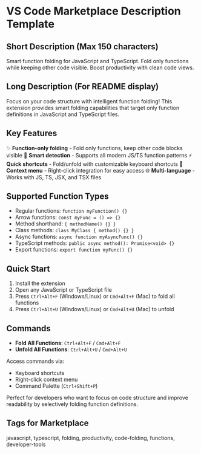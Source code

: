 # VS Code Marketplace Description Template

## Short Description (Max 150 characters)

Smart function folding for JavaScript and TypeScript. Fold only functions while keeping other code visible. Boost productivity with clean code views.

## Long Description (For README display)

Focus on your code structure with intelligent function folding! This extension provides smart folding capabilities that target only function definitions in JavaScript and TypeScript files.

## Key Features

✨ **Function-only folding** - Fold only functions, keep other code blocks visible
🎯 **Smart detection** - Supports all modern JS/TS function patterns
⚡ **Quick shortcuts** - Fold/unfold with customizable keyboard shortcuts
📱 **Context menu** - Right-click integration for easy access
🌐 **Multi-language** - Works with JS, TS, JSX, and TSX files

## Supported Function Types

- Regular functions: `function myFunction() {}`
- Arrow functions: `const myFunc = () => {}`
- Method shorthand: `{ methodName() {} }`
- Class methods: `class MyClass { method() {} }`
- Async functions: `async function myAsyncFunc() {}`
- TypeScript methods: `public async method(): Promise<void> {}`
- Export functions: `export function myFunc() {}`

## Quick Start

1. Install the extension
2. Open any JavaScript or TypeScript file
3. Press `Ctrl+Alt+F` (Windows/Linux) or `Cmd+Alt+F` (Mac) to fold all functions
4. Press `Ctrl+Alt+U` (Windows/Linux) or `Cmd+Alt+U` (Mac) to unfold

## Commands

- **Fold All Functions**: `Ctrl+Alt+F` / `Cmd+Alt+F`
- **Unfold All Functions**: `Ctrl+Alt+U` / `Cmd+Alt+U`

Access commands via:

- Keyboard shortcuts
- Right-click context menu
- Command Palette (`Ctrl+Shift+P`)

Perfect for developers who want to focus on code structure and improve readability by selectively folding function definitions.

## Tags for Marketplace

javascript, typescript, folding, productivity, code-folding, functions, developer-tools
